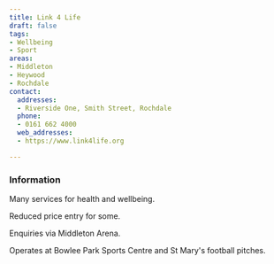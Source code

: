 ```yaml
---
title: Link 4 Life
draft: false
tags:
- Wellbeing
- Sport
areas:
- Middleton
- Heywood
- Rochdale
contact:
  addresses:
  - Riverside One, Smith Street, Rochdale
  phone:
  - 0161 662 4000
  web_addresses:
  - https://www.link4life.org

---
```


### Information
Many services for health and wellbeing.

Reduced price entry for some.

Enquiries via Middleton Arena.

Operates at Bowlee Park Sports Centre and
St Mary's football pitches.
